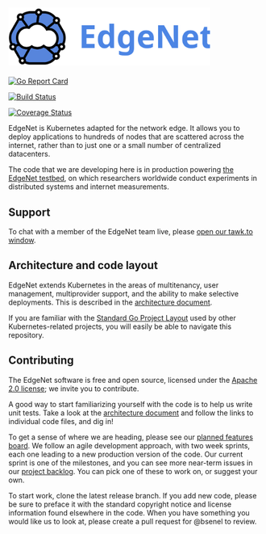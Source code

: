## <img src="/assets/logos/edgenet_logos_2020_05_03/edgenet_logo_2020_05_03_w_text.svg" alt="Welcome to EdgeNet" width="400">

[![Go Report Card](https://goreportcard.com/badge/github.com/EdgeNet-project/edgenet)](https://goreportcard.com/report/github.com/EdgeNet-project/edgenet)

[![Build Status](https://travis-ci.org/EdgeNet-project/edgenet.svg?branch=master)](https://travis-ci.org/EdgeNet-project/edgenet)

[![Coverage Status](https://coveralls.io/repos/github/EdgeNet-project/edgenet/badge.svg?branch=master)](https://coveralls.io/github/EdgeNet-project/edgenet?branch=master)

EdgeNet is Kubernetes adapted for the network edge. It allows you to deploy applications to hundreds of nodes
that are scattered across the internet, rather than to just one or a small number of centralized datacenters.

The code that we are developing here is in production powering [the EdgeNet testbed](https://www.edge-net.org/),
on which researchers worldwide conduct experiments in distributed systems and internet measurements.

## Support

To chat with a member of the EdgeNet team live, please [open our tawk.to window](https://tawk.to/edgenet).

## Architecture and code layout

EdgeNet extends Kubernetes in the areas of multitenancy, user management, multiprovider support, and the ability to make selective deployments. This is described in the [architecture document](https://github.com/EdgeNet-project/edgenet/tree/release-1.0-documentation/docs/architecture).

If you are familiar with the [Standard Go Project Layout](https://github.com/golang-standards/project-layout) used
by other Kubernetes-related projects, you will easily be able to navigate this repository.

## Contributing

The EdgeNet software is free and open source, licensed under the [Apache 2.0 license](https://www.apache.org/licenses/LICENSE-2.0); we invite you to contribute.

A good way to start familiarizing yourself with the code is to help us write unit tests. Take a look at the [architecture document](https://github.com/EdgeNet-project/edgenet/tree/release-1.0-documentation/docs/architecture) and follow the links to individual code files, and dig in!

To get a sense of where we are heading, please see our 
[planned features board](https://github.com/orgs/EdgeNet-project/projects/1).
We follow an agile development approach, with two week sprints, each one leading to a new production version of the 
code. Our current sprint is one of the milestones, and you can see more near-term issues in our 
[project backlog](https://github.com/orgs/EdgeNet-project/projects/2).
You can pick one of these to work on, or suggest your own.

To start work, clone the latest release branch.
If you add new code, please be sure to preface it with the standard copyright notice and license information found elsewhere in the code.
When you have something you would like us to look at, please create a pull request for @bsenel to review.


